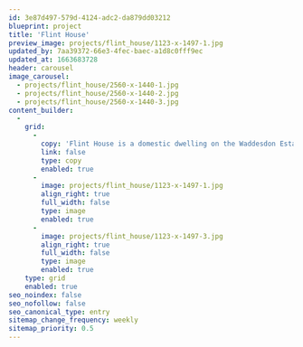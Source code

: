 ```yaml
---
id: 3e87d497-579d-4124-adc2-da879dd03212
blueprint: project
title: 'Flint House'
preview_image: projects/flint_house/1123-x-1497-1.jpg
updated_by: 7aa39372-66e3-4fec-baec-a1d8c0fff9ec
updated_at: 1663683728
header: carousel
image_carousel:
  - projects/flint_house/2560-x-1440-1.jpg
  - projects/flint_house/2560-x-1440-2.jpg
  - projects/flint_house/2560-x-1440-3.jpg
content_builder:
  -
    grid:
      -
        copy: 'Flint House is a domestic dwelling on the Waddesdon Estate, Buckinghamshire, England. It was commissioned by Jacob Rothschild, 4th Baron Rothschild, and completed in 2015, winning that year''s RIBA House of the Year Award.[1] The architect was Charlotte Skene Catling, a partner of Skene Catling de la Peña. The stones for the exterior were hand-knapped by master flint knappers John Lord and Simon Williams in Norfolk.[2] The interiors were decorated and furnished by David Mlinaric, using an eclectic mix of modern contemporary pieces and older items from the Rothschild collection. The ethos of the house is that it blends and harmonises with the surrounding landscape and environment.'
        link: false
        type: copy
        enabled: true
      -
        image: projects/flint_house/1123-x-1497-1.jpg
        align_right: true
        full_width: false
        type: image
        enabled: true
      -
        image: projects/flint_house/1123-x-1497-3.jpg
        align_right: true
        full_width: false
        type: image
        enabled: true
    type: grid
    enabled: true
seo_noindex: false
seo_nofollow: false
seo_canonical_type: entry
sitemap_change_frequency: weekly
sitemap_priority: 0.5
---
```

